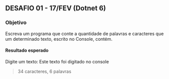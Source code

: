 ## DESAFIO 01 - 17/FEV (Dotnet 6)
### Objetivo
Escreva um programa que conte a quantidade de palavras e caracteres que um determinado texto, escrito no Console, contém.

#### Resultado esperado
Digite um texto:
Este texto foi digitado no console
> 34 caracteres, 6 palavras
